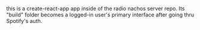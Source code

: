 this is a create-react-app app inside of the radio nachos server
repo. Its "build" folder becomes a logged-in user's primary
interface after going thru Spotify's auth.
